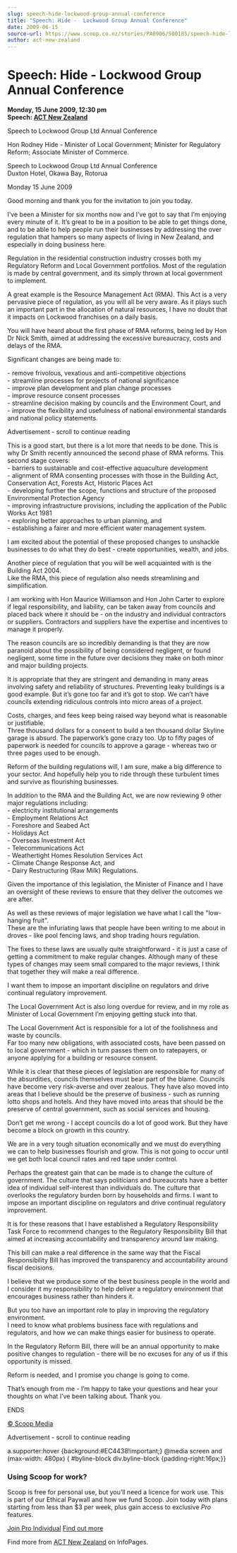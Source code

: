 ```yaml
---
slug: speech-hide-lockwood-group-annual-conference
title: "Speech: Hide -  Lockwood Group Annual Conference"
date: 2009-06-15
source-url: https://www.scoop.co.nz/stories/PA0906/S00185/speech-hide-lockwood-group-annual-conference.htm
author: act-new-zealand
---
```

Speech: Hide - Lockwood Group Annual Conference
===============================================

**Monday, 15 June 2009, 12:30 pm**  
**Speech: [ACT New Zealand](https://info.scoop.co.nz/ACT_New_Zealand)**

Speech to Lockwood Group Ltd Annual Conference

Hon Rodney Hide - Minister of Local Government; Minister for Regulatory Reform; Associate Minister of Commerce.

Speech to Lockwood Group Ltd Annual Conference  
Duxton Hotel, Okawa Bay, Rotorua

Monday 15 June 2009

Good morning and thank you for the invitation to join you today.

I’ve been a Minister for six months now and I’ve got to say that I’m enjoying every minute of it. It’s great to be in a position to be able to get things done, and to be able to help people run their businesses by addressing the over regulation that hampers so many aspects of living in New Zealand, and especially in doing business here.

Regulation in the residential construction industry crosses both my Regulatory Reform and Local Government portfolios. Most of the regulation is made by central government, and its simply thrown at local government to implement.

A great example is the Resource Management Act (RMA). This Act is a very pervasive piece of regulation, as you will all be very aware. As it plays such an important part in the allocation of natural resources, I have no doubt that it impacts on Lockwood franchises on a daily basis.

You will have heard about the first phase of RMA reforms, being led by Hon Dr Nick Smith, aimed at addressing the excessive bureaucracy, costs and delays of the RMA.

Significant changes are being made to:

\- remove frivolous, vexatious and anti-competitive objections  
\- streamline processes for projects of national significance  
\- improve plan development and plan change processes  
\- improve resource consent processes  
\- streamline decision making by councils and the Environment Court, and  
\- improve the flexibility and usefulness of national environmental standards and national policy statements.

Advertisement - scroll to continue reading





This is a good start, but there is a lot more that needs to be done. This is why Dr Smith recently announced the second phase of RMA reforms. This second stage covers:  
\- barriers to sustainable and cost-effective aquaculture development  
\- alignment of RMA consenting processes with those in the Building Act, Conservation Act, Forests Act, Historic Places Act  
\- developing further the scope, functions and structure of the proposed Environmental Protection Agency  
\- improving infrastructure provisions, including the application of the Public Works Act 1981  
\- exploring better approaches to urban planning, and  
\- establishing a fairer and more efficient water management system.

I am excited about the potential of these proposed changes to unshackle businesses to do what they do best - create opportunities, wealth, and jobs.

Another piece of regulation that you will be well acquainted with is the Building Act 2004.  
Like the RMA, this piece of regulation also needs streamlining and simplification.

I am working with Hon Maurice Williamson and Hon John Carter to explore if legal responsibility, and liability, can be taken away from councils and placed back where it should be - on the industry and individual contractors or suppliers. Contractors and suppliers have the expertise and incentives to manage it properly.

The reason councils are so incredibly demanding is that they are now paranoid about the possibility of being considered negligent, or found negligent, some time in the future over decisions they make on both minor and major building projects.

It is appropriate that they are stringent and demanding in many areas involving safety and reliability of structures. Preventing leaky buildings is a good example. But it’s gone too far and it’s got to stop. We can’t have councils extending ridiculous controls into micro areas of a project.

Costs, charges, and fees keep being raised way beyond what is reasonable or justifiable.  
Three thousand dollars for a consent to build a ten thousand dollar Skyline garage is absurd. The paperwork’s gone crazy too. Up to fifty pages of paperwork is needed for councils to approve a garage - whereas two or three pages used to be enough.

Reform of the building regulations will, I am sure, make a big difference to your sector. And hopefully help you to ride through these turbulent times and survive as flourishing businesses.

In addition to the RMA and the Building Act, we are now reviewing 9 other major regulations including:  
\- electricity institutional arrangements  
\- Employment Relations Act  
\- Foreshore and Seabed Act  
\- Holidays Act  
\- Overseas Investment Act  
\- Telecommunications Act  
\- Weathertight Homes Resolution Services Act  
\- Climate Change Response Act, and  
\- Dairy Restructuring (Raw Milk) Regulations.

Given the importance of this legislation, the Minister of Finance and I have an oversight of these reviews to ensure that they deliver the outcomes we are after.

As well as these reviews of major legislation we have what I call the "low-hanging fruit".  
These are the infuriating laws that people have been writing to me about in droves - like pool fencing laws, and shop trading hours regulation.

The fixes to these laws are usually quite straightforward - it is just a case of getting a commitment to make regular changes. Although many of these types of changes may seem small compared to the major reviews, I think that together they will make a real difference.

I want them to impose an important discipline on regulators and drive continual regulatory improvement.

The Local Government Act is also long overdue for review, and in my role as Minister of Local Government I’m enjoying getting stuck into that.

The Local Government Act is responsible for a lot of the foolishness and waste by councils.  
Far too many new obligations, with associated costs, have been passed on to local government - which in turn passes them on to ratepayers, or anyone applying for a building or resource consent.

While it is clear that these pieces of legislation are responsible for many of the absurdities, councils themselves must bear part of the blame. Councils have become very risk-averse and over zealous. They have also moved into areas that I believe should be the preserve of business - such as running lotto shops and hotels. And they have moved into areas that should be the preserve of central government, such as social services and housing.

Don’t get me wrong - I accept councils do a lot of good work. But they have become a block on growth in this country.

We are in a very tough situation economically and we must do everything we can to help businesses flourish and grow. This is not going to occur until we get both local council rates and red tape under control.

Perhaps the greatest gain that can be made is to change the culture of government. The culture that says politicians and bureaucrats have a better idea of individual self-interest than individuals do. The culture that overlooks the regulatory burden born by households and firms. I want to impose an important discipline on regulators and drive continual regulatory improvement.

It is for these reasons that I have established a Regulatory Responsibility Task Force to recommend changes to the Regulatory Responsibility Bill that aimed at increasing accountability and transparency around law making.

This bill can make a real difference in the same way that the Fiscal Responsibility Bill has improved the transparency and accountability around fiscal decisions.

I believe that we produce some of the best business people in the world and I consider it my responsibility to help deliver a regulatory environment that encourages business rather than hinders it.

But you too have an important role to play in improving the regulatory environment.  
I need to know what problems business face with regulations and regulators, and how we can make things easier for business to operate.

In the Regulatory Reform Bill, there will be an annual opportunity to make positive changes to regulation - there will be no excuses for any of us if this opportunity is missed.

Reform is needed, and I promise you change is going to come.

That’s enough from me - I’m happy to take your questions and hear your thoughts on what I’ve been talking about. Thank you.

ENDS

[© Scoop Media](http://www.scoop.co.nz/about/terms.html)  

Advertisement - scroll to continue reading



a.supporter:hover {background:#EC4438!important;} @media screen and (max-width: 480px) { #byline-block div.byline-block {padding-right:16px;}}

### Using Scoop for work?

Scoop is free for personal use, but you’ll need a licence for work use. This is part of our Ethical Paywall and how we fund Scoop. Join today with plans starting from less than $3 per week, plus gain access to exclusive _Pro_ features.  
  
[Join Pro Individual](https://pro.scoop.co.nz/Individual/?from=ProIn24) [Find out more](https://pro.scoop.co.nz/using-scoop-for-work/?from=ProIn24)

Find more from [ACT New Zealand](https://info.scoop.co.nz/ACT_New_Zealand) on InfoPages.